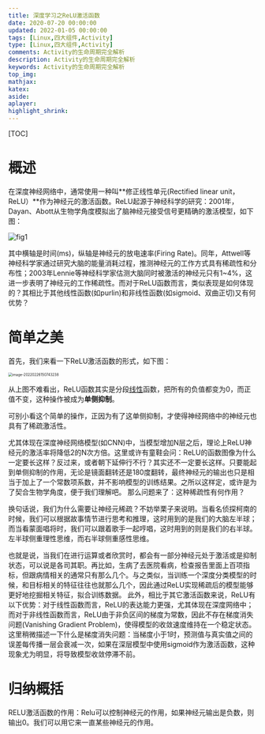 ```yaml
---
title: 深度学习之ReLU激活函数
date: 2020-07-20 00:00:00
updated: 2022-01-05 00:00:00
tags: [Linux,四大组件,Activity]
type: [Linux,四大组件,Activity]
comments: Activity的生命周期完全解析
description: Activity的生命周期完全解析
keywords: Activity的生命周期完全解析
top_img:
mathjax:
katex:
aside:
aplayer:
highlight_shrink:
---
```


[TOC]

# 概述

在深度神经网络中，通常使用一种叫**修正线性单元(Rectified linear unit，ReLU）**作为神经元的激活函数。ReLU起源于神经科学的研究：2001年，Dayan、Abott从生物学角度模拟出了脑神经元接受信号更精确的激活模型，如下图：

![fig1](../01.%E6%9C%BA%E5%99%A8%E5%AD%A6%E4%B9%A0%E5%9F%BA%E7%A1%80%E7%9F%A5%E8%AF%86/images/format,png.png)

其中横轴是时间(ms)，纵轴是神经元的放电速率(Firing Rate)。同年，Attwell等神经科学家通过研究大脑的能量消耗过程，推测神经元的工作方式具有稀疏性和分布性；2003年Lennie等神经科学家估测大脑同时被激活的神经元只有1~4%，这进一步表明了神经元的工作稀疏性。而对于ReLU函数而言，类似表现是如何体现的？其相比于其他线性函数(如purlin)和非线性函数(如sigmoid、双曲正切)又有何优势？

# 		简单之美

首先，我们来看一下ReLU激活函数的形式，如下图：

<img src="images/image-20220226150743238.png" alt="image-20220226150743238" style="zoom:50%;" />

从上图不难看出，ReLU函数其实是分段[线性](https://so.csdn.net/so/search?q=线性&spm=1001.2101.3001.7020)函数，把所有的负值都变为0，而正值不变，这种操作被成为**单侧抑制**。

可别小看这个简单的操作，正因为有了这单侧抑制，才使得神经网络中的神经元也具有了稀疏激活性。

尤其体现在深度神经网络模型(如CNN)中，当模型增加N层之后，理论上ReLU神经元的激活率将降低2的N次方倍。这里或许有童鞋会问：ReLU的函数图像为什么一定要长这样？反过来，或者朝下延伸行不行？其实还不一定要长这样。只要能起到单侧抑制的作用，无论是镜面翻转还是180度翻转，最终神经元的输出也只是相当于加上了一个常数项系数，并不影响模型的训练结果。之所以这样定，或许是为了契合生物学角度，便于我们理解吧。
		那么问题来了：这种稀疏性有何作用？

换句话说，我们为什么需要让神经元稀疏？不妨举栗子来说明。当看名侦探柯南的时候，我们可以根据故事情节进行思考和推理，这时用到的是我们的大脑左半球；而当看蒙面唱将时，我们可以跟着歌手一起哼唱，这时用到的则是我们的右半球。左半球侧重理性思维，而右半球侧重感性思维。

也就是说，当我们在进行运算或者欣赏时，都会有一部分神经元处于激活或是抑制状态，可以说是各司其职。再比如，生病了去医院看病，检查报告里面上百项指标，但跟病情相关的通常只有那么几个。与之类似，当训练一个深度分类模型的时候，和目标相关的特征往往也就那么几个，因此通过ReLU实现稀疏后的模型能够更好地挖掘相关特征，拟合训练数据。
		此外，相比于其它激活函数来说，ReLU有以下优势：对于线性函数而言，ReLU的表达能力更强，尤其体现在深度网络中；而对于非线性函数而言，ReLU由于非负区间的梯度为常数，因此不存在梯度消失问题(Vanishing Gradient Problem)，使得模型的收敛速度维持在一个稳定状态。这里稍微描述一下什么是梯度消失问题：当梯度小于1时，预测值与真实值之间的误差每传播一层会衰减一次，如果在深层模型中使用sigmoid作为激活函数，这种现象尤为明显，将导致模型收敛停滞不前。

# 		归纳概括

RELU激活函数的作用：Relu可以控制神经元的作用，如果神经元输出是负数，则输出0。我们可以用它来一直某些神经元的作用。
